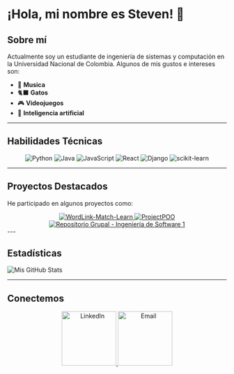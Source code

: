# ¡Hola, mi nombre es Steven! 👋

## Sobre mí

Actualmente soy un estudiante de ingeniería de sistemas y computación en la Universidad Nacional de Colombia. Algunos de mis gustos e intereses son:

- 🎵 **Musica**
- 🐈‍⬛ **Gatos**
- 🎮 **Videojuegos**
- 🤖 **Inteligencia artificial**

---

## Habilidades Técnicas

<div align="center">
  <img src="https://img.shields.io/badge/Python-3776AB?style=for-the-badge&logo=python&logoColor=white" alt="Python"/>
  <img src="https://img.shields.io/badge/Java-ED8B00?style=for-the-badge&logo=java&logoColor=white" alt="Java"/>
  <img src="https://img.shields.io/badge/JavaScript-F7DF1E?style=for-the-badge&logo=javascript&logoColor=black" alt="JavaScript"/>
  <img src="https://img.shields.io/badge/React-20232A?style=for-the-badge&logo=react&logoColor=61DAFB" alt="React"/>
  <img src="https://img.shields.io/badge/Django-092E20?style=for-the-badge&logo=django&logoColor=white" alt="Django"/>
  <img src="https://img.shields.io/badge/scikit--learn-F7931E?style=for-the-badge&logo=scikitlearn&logoColor=white" alt="scikit-learn"/>
</div>

---

## Proyectos Destacados
He participado en algunos proyectos como:

<div align="center">
  <a href="https://github.com/EdwardVE/WordLink-Match-Learn">
    <img src="https://github-readme-stats.vercel.app/api/pin/?username=EdwardVE&repo=WordLink-Match-Learn&theme=radical" alt="WordLink-Match-Learn"/>
  </a>
  <a href="https://github.com/SebastianSLJ/ProjectPOO">
    <img src="https://github-readme-stats.vercel.app/api/pin/?username=SebastianSLJ&repo=ProjectPOO&theme=radical" alt="ProjectPOO"/>
  </a>
  <a href="https://github.com/Juan-Vergara/Repositorio-grupal---Ingenier-a-de-Software-1---2024-2-Grupo-11">
    <img src="https://github-readme-stats.vercel.app/api/pin/?username=Juan-Vergara&repo=Repositorio-grupal---Ingenier-a-de-Software-1---2024-2-Grupo-11&theme=radical" alt="Repositorio Grupal - Ingeniería de Software 1"/>
  </a>
</div>
---

## Estadísticas
<img src="https://github-readme-stats.vercel.app/api?username=StalfonsoG&show_icons=true&theme=radical" alt="Mis GitHub Stats" />

---

## Conectemos

<div align="center">
  <a href="https://www.linkedin.com/in/steven-alfonso-7aa7572b9">
    <img src="https://img.shields.io/badge/LinkedIn-0A66C2?style=for-the-badge&logo=linkedin&logoColor=white" alt="LinkedIn" width="125"/>
  </a>
  <a href="stalfonsog@unal.edu.co">
    <img src="https://img.shields.io/badge/Email-D14836?style=for-the-badge&logo=gmail&logoColor=white" alt="Email" width="125"/>
  </a>
</div>
